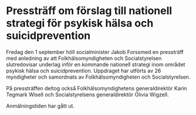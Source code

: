 # Pressträff om förslag till nationell strategi för psykisk hälsa och suicidprevention

Fredag den 1 september höll socialminister Jakob Forssmed en pressträff med anledning av att Folkhälsomyndigheten och Socialstyrelsen slutredovisar underlag inför en kommande nationell strategi inom området psykisk hälsa och suicidprevention. Uppdraget har utförts av 26 myndigheter och samordnats av Folkhälsomyndigheten och Socialstyrelsen.

På pressträffen deltog också Folkhälsomyndighetens generaldirektör Karin Tegmark Wisell och Socialstyrelsens generaldirektör Olivia Wigzell.

Anmälningstiden har gått ut.
